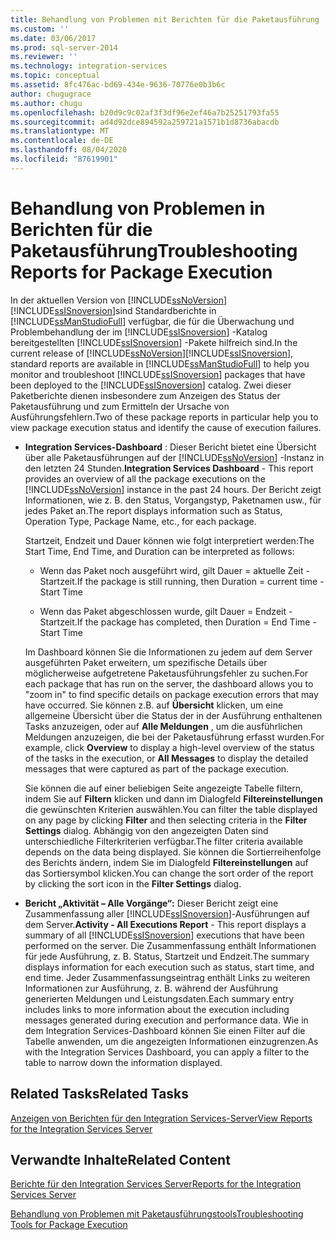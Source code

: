```yaml
---
title: Behandlung von Problemen mit Berichten für die Paketausführung | Microsoft-Dokumentation
ms.custom: ''
ms.date: 03/06/2017
ms.prod: sql-server-2014
ms.reviewer: ''
ms.technology: integration-services
ms.topic: conceptual
ms.assetid: 8fc476ac-bd69-434e-9636-70776e0b3b6c
author: chugugrace
ms.author: chugu
ms.openlocfilehash: b20d9c9c02af3f3df96e2ef46a7b25251793fa55
ms.sourcegitcommit: ad4d92dce894592a259721a1571b1d8736abacdb
ms.translationtype: MT
ms.contentlocale: de-DE
ms.lasthandoff: 08/04/2020
ms.locfileid: "87619901"
---
```

# <a name="troubleshooting-reports-for-package-execution"></a><span data-ttu-id="f6591-102">Behandlung von Problemen in Berichten für die Paketausführung</span><span class="sxs-lookup"><span data-stu-id="f6591-102">Troubleshooting Reports for Package Execution</span></span>
  <span data-ttu-id="f6591-103">In der aktuellen Version von [!INCLUDE[ssNoVersion](../../includes/ssnoversion-md.md)][!INCLUDE[ssISnoversion](../../includes/ssisnoversion-md.md)]sind Standardberichte in [!INCLUDE[ssManStudioFull](../../includes/ssmanstudiofull-md.md)] verfügbar, die für die Überwachung und Problembehandlung der im [!INCLUDE[ssISnoversion](../../includes/ssisnoversion-md.md)] -Katalog bereitgestellten [!INCLUDE[ssISnoversion](../../includes/ssisnoversion-md.md)] -Pakete hilfreich sind.</span><span class="sxs-lookup"><span data-stu-id="f6591-103">In the current release of [!INCLUDE[ssNoVersion](../../includes/ssnoversion-md.md)][!INCLUDE[ssISnoversion](../../includes/ssisnoversion-md.md)], standard reports are available in [!INCLUDE[ssManStudioFull](../../includes/ssmanstudiofull-md.md)] to help you monitor and troubleshoot [!INCLUDE[ssISnoversion](../../includes/ssisnoversion-md.md)] packages that have been deployed to the [!INCLUDE[ssISnoversion](../../includes/ssisnoversion-md.md)] catalog.</span></span> <span data-ttu-id="f6591-104">Zwei dieser Paketberichte dienen insbesondere zum Anzeigen des Status der Paketausführung und zum Ermitteln der Ursache von Ausführungsfehlern.</span><span class="sxs-lookup"><span data-stu-id="f6591-104">Two of these package reports in particular help you to view package execution status and identify the cause of execution failures.</span></span>  
  
-   <span data-ttu-id="f6591-105">**Integration Services-Dashboard** : Dieser Bericht bietet eine Übersicht über alle Paketausführungen auf der [!INCLUDE[ssNoVersion](../../includes/ssnoversion-md.md)] -Instanz in den letzten 24 Stunden.</span><span class="sxs-lookup"><span data-stu-id="f6591-105">**Integration Services Dashboard** - This report provides an overview of all the package executions on the [!INCLUDE[ssNoVersion](../../includes/ssnoversion-md.md)] instance in the past 24 hours.</span></span> <span data-ttu-id="f6591-106">Der Bericht zeigt Informationen, wie z. B. den Status, Vorgangstyp, Paketnamen usw., für jedes Paket an.</span><span class="sxs-lookup"><span data-stu-id="f6591-106">The report displays information such as Status, Operation Type, Package Name, etc., for each package.</span></span>  
  
     <span data-ttu-id="f6591-107">Startzeit, Endzeit und Dauer können wie folgt interpretiert werden:</span><span class="sxs-lookup"><span data-stu-id="f6591-107">The Start Time, End Time, and Duration can be interpreted as follows:</span></span>  
  
    -   <span data-ttu-id="f6591-108">Wenn das Paket noch ausgeführt wird, gilt Dauer = aktuelle Zeit - Startzeit.</span><span class="sxs-lookup"><span data-stu-id="f6591-108">If the package is still running, then Duration = current time - Start Time</span></span>  
  
    -   <span data-ttu-id="f6591-109">Wenn das Paket abgeschlossen wurde, gilt Dauer = Endzeit - Startzeit.</span><span class="sxs-lookup"><span data-stu-id="f6591-109">If the package has completed, then Duration = End Time - Start Time</span></span>  
  
     <span data-ttu-id="f6591-110">Im Dashboard können Sie die Informationen zu jedem auf dem Server ausgeführten Paket erweitern, um spezifische Details über möglicherweise aufgetretene Paketausführungsfehler zu suchen.</span><span class="sxs-lookup"><span data-stu-id="f6591-110">For each package that has run on the server, the dashboard allows you to "zoom in" to find specific details on package execution errors that may have occurred.</span></span> <span data-ttu-id="f6591-111">Sie können z.B. auf **Übersicht** klicken, um eine allgemeine Übersicht über die Status der in der Ausführung enthaltenen Tasks anzuzeigen, oder auf **Alle Meldungen** , um die ausführlichen Meldungen anzuzeigen, die bei der Paketausführung erfasst wurden.</span><span class="sxs-lookup"><span data-stu-id="f6591-111">For example, click **Overview** to display a high-level overview of the status of the tasks in the execution, or **All Messages** to display the detailed messages that were captured as part of the package execution.</span></span>  
  
     <span data-ttu-id="f6591-112">Sie können die auf einer beliebigen Seite angezeigte Tabelle filtern, indem Sie auf **Filtern** klicken und dann im Dialogfeld **Filtereinstellungen** die gewünschten Kriterien auswählen.</span><span class="sxs-lookup"><span data-stu-id="f6591-112">You can filter the table displayed on any page by clicking **Filter** and then selecting criteria in the **Filter Settings** dialog.</span></span> <span data-ttu-id="f6591-113">Abhängig von den angezeigten Daten sind unterschiedliche Filterkriterien verfügbar.</span><span class="sxs-lookup"><span data-stu-id="f6591-113">The filter criteria available depends on the data being displayed.</span></span> <span data-ttu-id="f6591-114">Sie können die Sortierreihenfolge des Berichts ändern, indem Sie im Dialogfeld **Filtereinstellungen** auf das Sortiersymbol klicken.</span><span class="sxs-lookup"><span data-stu-id="f6591-114">You can change the sort order of the report by clicking the sort icon in the **Filter Settings** dialog.</span></span>  
  
-   <span data-ttu-id="f6591-115">**Bericht „Aktivität – Alle Vorgänge“:** Dieser Bericht zeigt eine Zusammenfassung aller [!INCLUDE[ssISnoversion](../../includes/ssisnoversion-md.md)]-Ausführungen auf dem Server.</span><span class="sxs-lookup"><span data-stu-id="f6591-115">**Activity - All Executions Report** - This report displays a summary of all [!INCLUDE[ssISnoversion](../../includes/ssisnoversion-md.md)] executions that have been performed on the server.</span></span> <span data-ttu-id="f6591-116">Die Zusammenfassung enthält Informationen für jede Ausführung, z. B. Status, Startzeit und Endzeit.</span><span class="sxs-lookup"><span data-stu-id="f6591-116">The summary displays information for each execution such as status, start time, and end time.</span></span> <span data-ttu-id="f6591-117">Jeder Zusammenfassungseintrag enthält Links zu weiteren Informationen zur Ausführung, z. B. während der Ausführung generierten Meldungen und Leistungsdaten.</span><span class="sxs-lookup"><span data-stu-id="f6591-117">Each summary entry includes links to more information about the execution including messages generated during execution and performance data.</span></span> <span data-ttu-id="f6591-118">Wie in dem Integration Services-Dashboard können Sie einen Filter auf die Tabelle anwenden, um die angezeigten Informationen einzugrenzen.</span><span class="sxs-lookup"><span data-stu-id="f6591-118">As with the Integration Services Dashboard, you can apply a filter to the table to narrow down the information displayed.</span></span>  
  
## <a name="related-tasks"></a><span data-ttu-id="f6591-119">Related Tasks</span><span class="sxs-lookup"><span data-stu-id="f6591-119">Related Tasks</span></span>  
 [<span data-ttu-id="f6591-120">Anzeigen von Berichten für den Integration Services-Server</span><span class="sxs-lookup"><span data-stu-id="f6591-120">View Reports for the Integration Services Server</span></span>](../view-reports-for-the-integration-services-server.md)  
  
## <a name="related-content"></a><span data-ttu-id="f6591-121">Verwandte Inhalte</span><span class="sxs-lookup"><span data-stu-id="f6591-121">Related Content</span></span>  
 [<span data-ttu-id="f6591-122">Berichte für den Integration Services Server</span><span class="sxs-lookup"><span data-stu-id="f6591-122">Reports for the Integration Services Server</span></span>](../reports-for-the-integration-services-server.md)  
  
 [<span data-ttu-id="f6591-123">Behandlung von Problemen mit Paketausführungstools</span><span class="sxs-lookup"><span data-stu-id="f6591-123">Troubleshooting Tools for Package Execution</span></span>](troubleshooting-tools-for-package-execution.md)  
  
  

